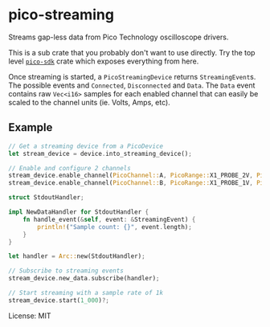 # pico-streaming

Streams gap-less data from Pico Technology oscilloscope drivers.

This is a sub crate that you probably don't want to use directly. Try the top level
[`pico-sdk`](https://crates.io/crates/pico-sdk) crate which exposes everything from here.

Once streaming is started, a `PicoStreamingDevice` returns `StreamingEvent`s. The possible events
and `Connected`, `Disconnected` and `Data`. The `Data` event contains raw `Vec<i16>` samples for
each enabled channel that can easily be scaled to the channel units (ie. Volts, Amps, etc).


## Example
```rust
// Get a streaming device from a PicoDevice
let stream_device = device.into_streaming_device();

// Enable and configure 2 channels
stream_device.enable_channel(PicoChannel::A, PicoRange::X1_PROBE_2V, PicoCoupling::DC);
stream_device.enable_channel(PicoChannel::B, PicoRange::X1_PROBE_1V, PicoCoupling::AC);

struct StdoutHandler;

impl NewDataHandler for StdoutHandler {
    fn handle_event(&self, event: &StreamingEvent) {
        println!("Sample count: {}", event.length);
    }
}

let handler = Arc::new(StdoutHandler);

// Subscribe to streaming events
stream_device.new_data.subscribe(handler);

// Start streaming with a sample rate of 1k
stream_device.start(1_000)?;
```

License: MIT

